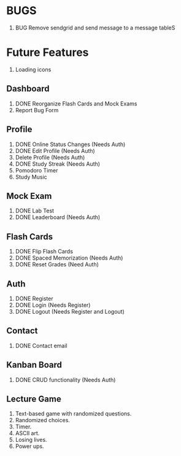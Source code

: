 # BUGS

1. BUG Remove sendgrid and send message to a message tableS

# Future Features

1. Loading icons

## Dashboard

1. DONE Reorganize Flash Cards and Mock Exams
2. Report Bug Form

## Profile

1. DONE Online Status Changes (Needs Auth)
2. DONE Edit Profile (Needs Auth)
3. Delete Profile (Needs Auth)
4. DONE Study Streak (Needs Auth)
5. Pomodoro Timer
6. Study Music

## Mock Exam

1. DONE Lab Test
2. DONE Leaderboard (Needs Auth)

## Flash Cards

1. DONE Flip Flash Cards
2. DONE Spaced Memorization (Needs Auth)
3. DONE Reset Grades (Need Auth)

## Auth

1. DONE Register
2. DONE Login (Needs Register)
3. DONE Logout (Needs Register and Logout)

## Contact

1. DONE Contact email

## Kanban Board

1. DONE CRUD functionality (Needs Auth)

## Lecture Game

1. Text-based game with randomized questions.
2. Randomized choices.
3. Timer.
4. ASCII art.
5. Losing lives.
6. Power ups.


